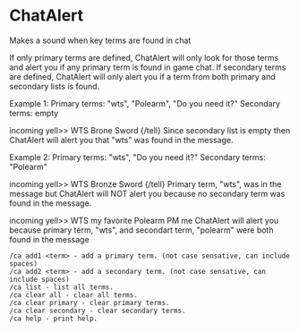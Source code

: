 # ChatAlert
Makes a sound when key terms are found in chat

If only primary terms are defined, ChatAlert will only look for those terms and alert you if any primary term is found in game chat.
If secondary terms are defined, ChatAlert will only alert you if a term from both primary and secondary lists is found.

Example 1:
Primary terms: "wts", "Polearm", "Do you need it?"
Secondary terms: empty

incoming yell>> WTS Brone Sword {/tell}
  Since secondary list is empty then ChatAlert will alert you that "wts" was found in the message.

Example 2:
Primary terms: "wts", "Do you need it?"
Secondary terms: "Polearm"

incoming yell>> WTS Bronze Sword {/tell}
  Primary term, "wts", was in the message but ChatAlert will NOT alert you because no secondary term was found in the message.

incoming yell>> WTS my favorite Polearm PM me
  ChatAlert will alert you because primary term, "wts", and secondart term, "polearm" were both found in the message

```
/ca add1 <term> - add a primary term. (not case sensative, can include spaces)
/ca add2 <term> - add a secondary term. (not case sensative, can include spaces)
/ca list - list all terms.
/ca clear all - clear all terms.
/ca clear primary - clear primary terms.
/ca clear secondary - clear secondary terms.
/ca help - print help.
```
